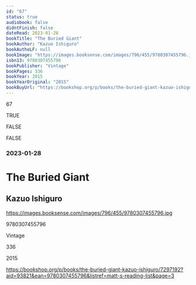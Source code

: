 ```yaml
---
id: "67"
status: true
audiobook: false
didntFinish: false
dateRead: 2023-01-28
bookTitle: "The Buried Giant"
bookAuthor: "Kazuo Ishiguro"
bookAuthoLF: null
bookImage: "https://images.booksense.com/images/796/455/9780307455796.jpg"
isbn13: 9780307455796
bookPublisher: "Vintage"
bookPages: 336
bookYear: 2015
bookYearOriginal: "2015"
bookBuyUrl: "https://bookshop.org/p/books/the-buried-giant-kazuo-ishiguro/7297192?aid=93821&ean=9780307455796&listref=matt-s-reading-list&page=3"
---
```

67

TRUE

FALSE

FALSE

### 2023-01-28

# The Buried Giant

## Kazuo Ishiguro

https://images.booksense.com/images/796/455/9780307455796.jpg

9780307455796

Vintage

336

2015

https://bookshop.org/p/books/the-buried-giant-kazuo-ishiguro/7297192?aid=93821&ean=9780307455796&listref=matt-s-reading-list&page=3